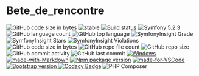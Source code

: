 # Bete_de_rencontre
![GitHub code size in bytes](https://img.shields.io/github/languages/code-size/RedOren28/Bete_de_rencontre)
![stable](https://img.shields.io/badge/stability-stable-brightgreen.svg)
[![Build status](https://ci.appveyor.com/api/projects/status/pvoiujbphmt4figl?svg=true)](https://ci.appveyor.com/project/RedOren28/bete-de-rencontre)
<img src="https://img.shields.io/badge/Symfony-5.2.3-purple.svg?style=flat-square&logo=symfony" alt="Symfony 5.2.3"/>
![GitHub language count](https://img.shields.io/github/languages/count/RedOren28/Bete_de_rencontre)
![GitHub top language](https://img.shields.io/github/languages/top/RedOren28/Bete_de_rencontre)
![SymfonyInsight Grade](https://img.shields.io/symfony/i/grade/fd4760f2-bfb1-49d2-ad1a-7b344465ecd2)
![SymfonyInsight Stars](https://img.shields.io/symfony/i/stars/fd4760f2-bfb1-49d2-ad1a-7b344465ecd2)
![SymfonyInsight Violations](https://img.shields.io/symfony/i/violations/fd4760f2-bfb1-49d2-ad1a-7b344465ecd2)
![GitHub code size in bytes](https://img.shields.io/github/languages/code-size/RedOren28/Bete_de_rencontre)
![GitHub repo file count](https://img.shields.io/github/directory-file-count/RedOren28/Bete_de_rencontre)
![GitHub repo size](https://img.shields.io/github/repo-size/RedOren28/Bete_de_rencontre)
![GitHub commit activity](https://img.shields.io/github/commit-activity/w/RedOren28/Bete_de_rencontre)
![GitHub last commit](https://img.shields.io/github/last-commit/RedOren28/Bete_de_rencontre)
[![Windows](https://svgshare.com/i/ZhY.svg)](https://svgshare.com/i/ZhY.svg)
[![made-with-Markdown](https://img.shields.io/badge/Made%20with-Markdown-1f425f.svg)](http://commonmark.org)
[![Npm package version](https://badgen.net/npm/v/express)](https://npmjs.com/package/express)
[![made-for-VSCode](https://img.shields.io/badge/Made%20for-VSCode-1f425f.svg)](https://code.visualstudio.com/)
 <a href="https://getbootstrap.com/docs">
    <img src="https://flat.badgen.net/badge/bootstrap/4.5.x/563d7c" alt="Bootstrap version">
  </a>
  [![Codacy Badge](https://app.codacy.com/project/badge/Grade/bd4194a94b4b49d3abc029bf78f7c4a0)](https://app.codacy.com/gh/RedOren28/Bete_de_rencontre/dashboard?utm_source=gh&utm_medium=referral&utm_content=&utm_campaign=Badge_grade)
![PHP Composer](https://github.com/RedOren28/Bete_de_rencontre/actions/workflows/php.yml/badge.svg)


